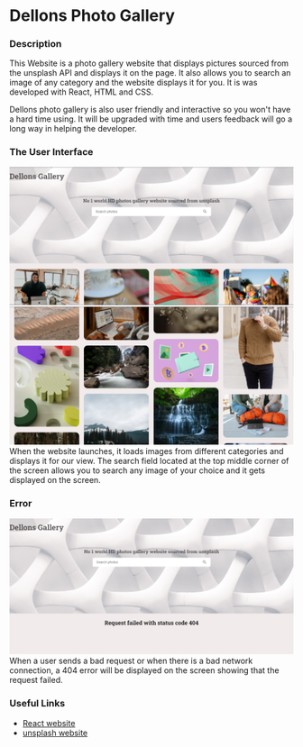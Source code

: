 # Dellons Photo Gallery
### Description
This Website is a photo gallery website that displays pictures sourced from the unsplash API and displays it on the page. It also allows you to search an image of any category and the website displays it for you.
It is was developed with React, HTML and CSS.

Dellons photo gallery is also user friendly and interactive so you won't have a hard time using. It will be upgraded with time and users feedback will go a long way in helping the developer.


### The User Interface

![The UI-BACKGROUND](./src/images/bg-UI.PNG)
![The UI-IMAGES](./src/images/bg-UI-2.PNG)
When the website launches, it loads images from different categories and displays it for our view. 
The search field located at the top middle corner of the screen allows you to search any image of your choice and it gets displayed on the screen.

### Error 

![Error](./src/images/Error404.PNG)
When a user sends a bad request or when there is a bad network connection, a 404 error will be displayed on the screen showing that the request failed.

### Useful Links
* [React website](https://reactjs.org/)
* [unsplash website](https://unsplash.com/)